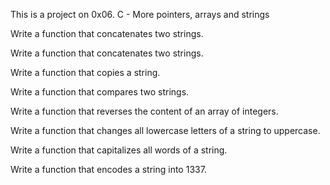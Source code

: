 This is a project on 0x06. C - More pointers, arrays and strings

Write a function that concatenates two strings.

Write a function that concatenates two strings.

Write a function that copies a string.

Write a function that compares two strings.

Write a function that reverses the content of an array of integers.

Write a function that changes all lowercase letters of a string to uppercase.

Write a function that capitalizes all words of a string.

Write a function that encodes a string into 1337.
